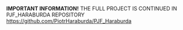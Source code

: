 **IMPORTANT INFORMATION!**
THE FULL PROJECT IS CONTINUED IN PJF_HARABURDA REPOSITORY
https://github.com/PiotrHaraburda/PJF_Haraburda
